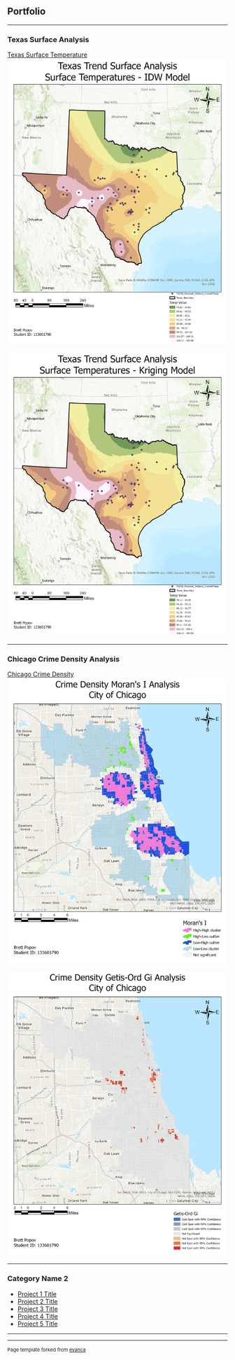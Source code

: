 ## Portfolio

---

### Texas Surface Analysis

[Texas Surface Temperature](/pdf/BPopov_Lab6.pdf)
<img src="images/IDW.jpg?raw=true"/>

<img src="images/Kriging.jpg?raw=true"/>

---

### Chicago Crime Density Analysis

[Chicago Crime Density](/pdf/BPopov_Lab5)
<img src="images/Morans I-Map.jpg?raw=true"/>

<img src="images/Ord Gi-Map.jpg?raw=true"/>

---

### Category Name 2

- [Project 1 Title](http://example.com/)
- [Project 2 Title](http://example.com/)
- [Project 3 Title](http://example.com/)
- [Project 4 Title](http://example.com/)
- [Project 5 Title](http://example.com/)

---




---
<p style="font-size:11px">Page template forked from <a href="https://github.com/evanca/quick-portfolio">evanca</a></p>
<!-- Remove above link if you don't want to attibute -->
